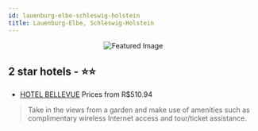 ```yaml
---
id: lauenburg-elbe-schleswig-holstein
title: Lauenburg-Elbe, Schleswig-Holstein
---
```


<center><img src="https://i.travelapi.com/hotels/3000000/2500000/2494400/2494337/249e9062_b.jpg" alt="Featured Image" /></center>


##  2 star hotels - ⭐️⭐️

-    [HOTEL BELLEVUE](https://us.hurb.com/hotels/lauenburg-elbe/hotel-bellevue-JNP-JP973780?cmp=18055) Prices from R$510.94
   > Take in the views from a garden and make use of amenities such as complimentary wireless Internet access and tour/ticket assistance.
